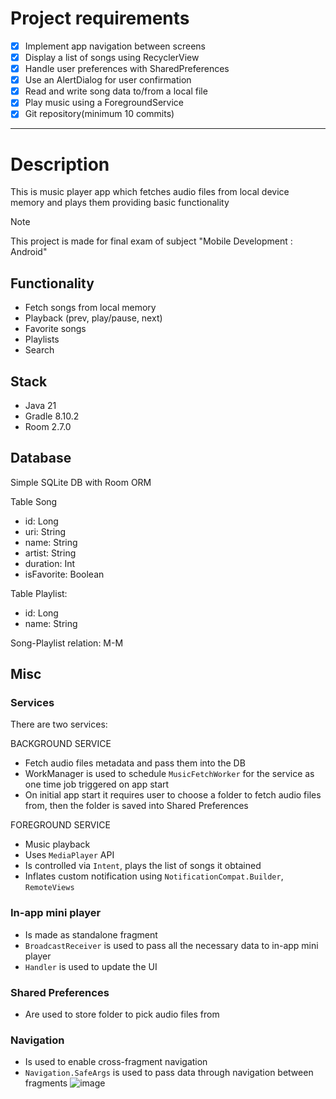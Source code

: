 # Project requirements

- [x] Implement app navigation between screens
- [x] Display a list of songs using RecyclerView
- [x] Handle user preferences with SharedPreferences
- [x] Use an AlertDialog for user confirmation
- [x] Read and write song data to/from a local file
- [x] Play music using a ForegroundService
- [x] Git repository(minimum 10 commits)

---

# Description

This is music player app which fetches audio files from local device memory and plays them providing basic functionality

>[!NOTE]
>This project is made for final exam of subject "Mobile Development : Android"

## Functionality

- Fetch songs from local memory
- Playback (prev, play/pause, next)
- Favorite songs
- Playlists
- Search

## Stack

- Java 21
- Gradle 8.10.2
- Room 2.7.0

## Database

Simple SQLite DB with Room ORM

Table Song
- id: Long
- uri: String
- name: String
- artist: String
- duration: Int
- isFavorite: Boolean

Table Playlist:
- id: Long
- name: String

Song-Playlist relation: M-M

## Misc

### Services

There are two services:

BACKGROUND SERVICE
- Fetch audio files metadata and pass them into the DB
- WorkManager is used to schedule `MusicFetchWorker` for the service as one time job triggered on app start
- On initial app start it requires user to choose a folder to fetch audio files from, then the folder is saved into Shared Preferences

FOREGROUND SERVICE
- Music playback
- Uses `MediaPlayer` API
- Is controlled via `Intent`, plays the list of songs it obtained
- Inflates custom notification using `NotificationCompat.Builder`, `RemoteViews`

### In-app mini player

- Is made as standalone fragment
- `BroadcastReceiver` is used to pass all the necessary data to in-app mini player
- `Handler` is used to update the UI

### Shared Preferences

- Are used to store folder to pick audio files from

### Navigation

- Is used to enable cross-fragment navigation
- `Navigation.SafeArgs` is used to pass data through navigation between fragments
![image](https://github.com/user-attachments/assets/e93ee099-de7d-4fc9-beb5-78ce978298c1)

